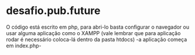 # desafio.pub.future
O código está escrito em php, para abri-lo basta configurar o navegador ou usar alguma aplicação como o  XAMPP (vale lembrar  que para aplicação rodar é  necessário coloca-lá dentro
da pasta htdocs) -a aplicação começa em index.php-
